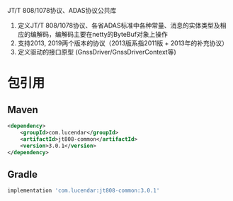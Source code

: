 JT/T 808/1078协议、ADAS协议公共库

1. 定义JT/T 808/1078协议、各省ADAS标准中各种常量、消息的实体类型及相应的编解码，编解码主要在netty的ByteBuf对象上操作
2. 支持2013, 2019两个版本的协议（2013版系指2011版 + 2013年的补充协议）
3. 定义驱动的接口原型 (GnssDriver/GnssDriverContext等)

# 包引用
## Maven
```xml
<dependency>
    <groupId>com.lucendar</groupId>
    <artifactId>jt808-common</artifactId>
    <version>3.0.1</version>
</dependency>
```

## Gradle
```groovy
implementation 'com.lucendar:jt808-common:3.0.1'
```
